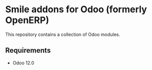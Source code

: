 Smile addons for Odoo (formerly OpenERP)
========================

This repository contains a collection of Odoo modules.

Requirements
------------------------

* Odoo 12.0

